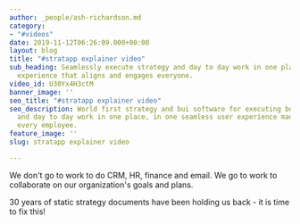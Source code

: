 ```yaml
---
author: _people/ash-richardson.md
category:
- "#videos"
date: 2019-11-12T06:26:09.000+00:00
layout: blog
title: "#stratapp explainer video"
sub_heading: Seamlessly execute strategy and day to day work in one place.  A collaborative
  experience that aligns and engages everyone.
video_id: U30Yx4H3ctM
banner_image: ''
seo_title: "#stratapp explainer video"
seo_description: World first strategy and bui software for executing both strategy
  and day to day work in one place, in one seamless user experience made easy for
  every employee.
feature_image: ''
slug: stratapp explainer video

---
```

We don't go to work to do CRM, HR, finance and email.  We go to work to collaborate on our organization's goals and plans.

30 years of static strategy documents have been holding us back - it is time to fix this!